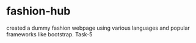 # fashion-hub
created a dummy fashion webpage 
   using various languages and popular frameworks like bootstrap.
   Task-5
